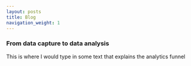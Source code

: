 ```yaml
---
layout: posts
title: Blog
navigation_weight: 1
---
```


### From data capture to data analysis

This is where I would type in some text that explains the analytics funnel

